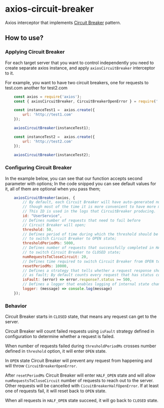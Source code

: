 # axios-circuit-breaker
Axios interceptor that implements [Circuit Breaker](https://learn.microsoft.com/en-us/azure/architecture/patterns/circuit-breaker) pattern.

## How to use?

### Applying Circuit Breaker

For each target server that you want to control independently you need to create separate axios instance,
and apply `axiosCircuitBreaker` interceptor to it.

For example, you want to have two circuit breakers, one for requests to test.com another for test2.com

```javascript
    const axios = require('axios');
    const { axiosCircuitBreaker, CircuitBreakerOpenError } = require('./index');

    const instanceTest1 =  axios.create({
        url: 'http://test1.com'
    });

    axiosCircuitBreaker(instanceTest1);

    const instanceTest2 =  axios.create({
        url: 'http://test2.com'
    });
    
    axiosCircuitBreaker(instanceTest2);
```

### Configuring Circuit Breaker

In the example below, you can see that our function accepts second parameter with options; In the
code snipped you can see default values for it, all of them are optional when you pass them;

```javascript
    axiosCircuitBreaker(axios, {
        // By default, each Circuit Breaker will have auto-generated numeric id
        // though most of the time it is more convenient to have more meaningful id like "UserService", etc.
        // This ID is used in the logs that CircuitBreaker producing.
        id: "UserService",
        // Defines number of requests that need to fail before
        // Circuit Breaker will open;
        threshold: 50,
        // Defines period of time during which the threshold should be reached
        // to switch Circuit Breaker to OPEN state; 
        thresholdPeriodMs: 5000,
        // Defines number of requests that successfully completed in HALF_OPEN state
        // to switch Circuit Breaker to CLOSED state;
        numRequestsToCloseCircuit: 20,
        // Defines time required to switch Circuit Breaker from OPEN to HALF_OPEN;
        resetPeriodMs: 10000,
        // Defines a strategy that tells whether a request response should be counted
        // as fault; By default counts every request that has status code >= 500 as fault;
        isFault: (error) => error.response?.status >= 500,
        // Defines a logger that enables logging of internal state changes inside Circuit Breaker
        logger: (message) => console.log(message)
    });
```

### Behavior

Circuit Breaker starts in `CLOSED` state, that means any request can get to the server.

Circuit Breaker will count failed requests using `isFault` strategy defined in configuration to determine whether a request is failed.

When number of requests failed during `thresholdPeriodMs` crosses number defined in `threshold` option, it will enter `OPEN` state. 

In `OPEN` state Circuit Breaker will prevent any request from happening and will throw `CircuitBreakerOpenError`.

After `resetPeriodMs` Circuit Breaker will enter `HALF_OPEN` state and will allow `numRequestsToCloseCircuit` number of requests
to reach out to the server. Other requests will be cancelled with `CicuitBreakerHalfOpenError`. If at least one of requests fail, it will reset back to `OPEN` state.

When all requests in `HALF_OPEN` state succeed, it will go back to `CLOSED` state. 